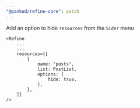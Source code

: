 ```yaml
---
"@pankod/refine-core": patch
---
```


Add an option to hide `resources` from the `Sider` menu

```tsx
<Refine
    ...
    ...
    resources={[
        {
            name: "posts",
            list: PostList,
            options: {
                hide: true,
            },
        },
    ]}
/>
```